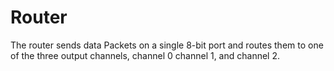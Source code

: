 # Router
The router sends data Packets on a single 8-bit port and routes them to one of the three output channels, channel 0 channel 1, and channel 2. 
